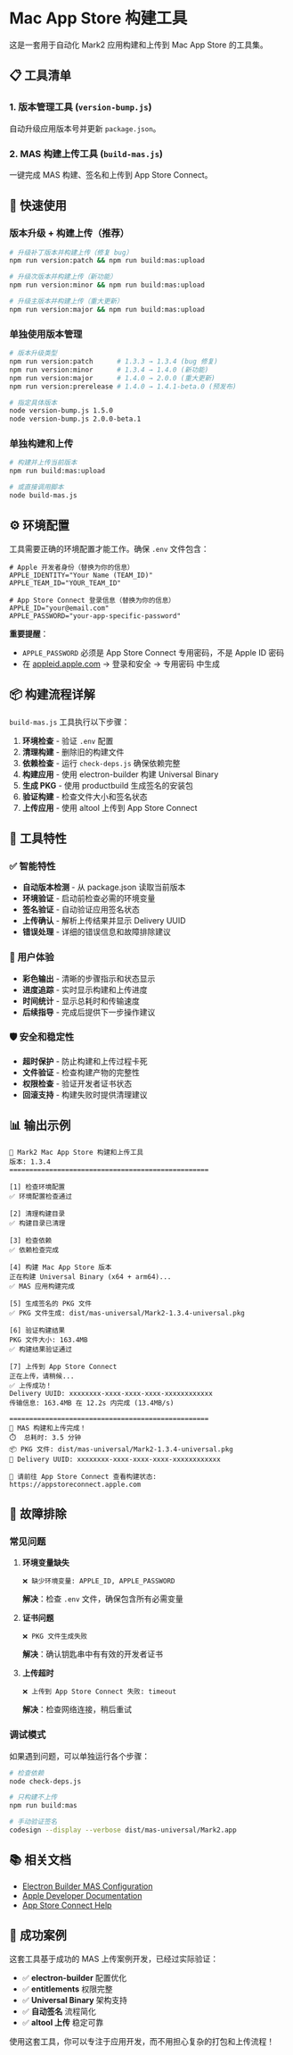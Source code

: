 # Mac App Store 构建工具

这是一套用于自动化 Mark2 应用构建和上传到 Mac App Store 的工具集。

## 📋 工具清单

### 1. **版本管理工具** (`version-bump.js`)
自动升级应用版本号并更新 `package.json`。

### 2. **MAS 构建上传工具** (`build-mas.js`) 
一键完成 MAS 构建、签名和上传到 App Store Connect。

## 🚀 快速使用

### 版本升级 + 构建上传（推荐）

```bash
# 升级补丁版本并构建上传（修复 bug）
npm run version:patch && npm run build:mas:upload

# 升级次版本并构建上传（新功能）
npm run version:minor && npm run build:mas:upload

# 升级主版本并构建上传（重大更新）
npm run version:major && npm run build:mas:upload
```

### 单独使用版本管理

```bash
# 版本升级类型
npm run version:patch      # 1.3.3 → 1.3.4 (bug 修复)
npm run version:minor      # 1.3.4 → 1.4.0 (新功能)
npm run version:major      # 1.4.0 → 2.0.0 (重大更新)
npm run version:prerelease # 1.4.0 → 1.4.1-beta.0 (预发布)

# 指定具体版本
node version-bump.js 1.5.0
node version-bump.js 2.0.0-beta.1
```

### 单独构建和上传

```bash
# 构建并上传当前版本
npm run build:mas:upload

# 或直接调用脚本
node build-mas.js
```

## ⚙️ 环境配置

工具需要正确的环境配置才能工作。确保 `.env` 文件包含：

```env
# Apple 开发者身份（替换为你的信息）
APPLE_IDENTITY="Your Name (TEAM_ID)"
APPLE_TEAM_ID="YOUR_TEAM_ID"

# App Store Connect 登录信息（替换为你的信息）
APPLE_ID="your@email.com"
APPLE_PASSWORD="your-app-specific-password"
```

**重要提醒**：
- `APPLE_PASSWORD` 必须是 App Store Connect 专用密码，不是 Apple ID 密码
- 在 [appleid.apple.com](https://appleid.apple.com) → 登录和安全 → 专用密码 中生成

## 📦 构建流程详解

`build-mas.js` 工具执行以下步骤：

1. **环境检查** - 验证 `.env` 配置
2. **清理构建** - 删除旧的构建文件
3. **依赖检查** - 运行 `check-deps.js` 确保依赖完整
4. **构建应用** - 使用 electron-builder 构建 Universal Binary
5. **生成 PKG** - 使用 productbuild 生成签名的安装包
6. **验证构建** - 检查文件大小和签名状态  
7. **上传应用** - 使用 altool 上传到 App Store Connect

## 🎯 工具特性

### ✅ 智能特性
- **自动版本检测** - 从 package.json 读取当前版本
- **环境验证** - 启动前检查必需的环境变量
- **签名验证** - 自动验证应用签名状态
- **上传确认** - 解析上传结果并显示 Delivery UUID
- **错误处理** - 详细的错误信息和故障排除建议

### 🎨 用户体验
- **彩色输出** - 清晰的步骤指示和状态显示
- **进度追踪** - 实时显示构建和上传进度
- **时间统计** - 显示总耗时和传输速度
- **后续指导** - 完成后提供下一步操作建议

### 🛡️ 安全和稳定性
- **超时保护** - 防止构建和上传过程卡死
- **文件验证** - 检查构建产物的完整性
- **权限检查** - 验证开发者证书状态
- **回滚支持** - 构建失败时提供清理建议

## 📊 输出示例

```
🚀 Mark2 Mac App Store 构建和上传工具
版本: 1.3.4
==================================================

[1] 检查环境配置
✅ 环境配置检查通过

[2] 清理构建目录
✅ 构建目录已清理

[3] 检查依赖
✅ 依赖检查完成

[4] 构建 Mac App Store 版本
正在构建 Universal Binary (x64 + arm64)...
✅ MAS 应用构建完成

[5] 生成签名的 PKG 文件
✅ PKG 文件生成: dist/mas-universal/Mark2-1.3.4-universal.pkg

[6] 验证构建结果
PKG 文件大小: 163.4MB
✅ 构建结果验证通过

[7] 上传到 App Store Connect
正在上传，请稍候...
✅ 上传成功！
Delivery UUID: xxxxxxxx-xxxx-xxxx-xxxx-xxxxxxxxxxxx
传输信息: 163.4MB 在 12.2s 内完成 (13.4MB/s)

==================================================
🎉 MAS 构建和上传完成！
⏱️  总耗时: 3.5 分钟
📦 PKG 文件: dist/mas-universal/Mark2-1.3.4-universal.pkg
🔗 Delivery UUID: xxxxxxxx-xxxx-xxxx-xxxx-xxxxxxxxxxxx

📱 请前往 App Store Connect 查看构建状态:
https://appstoreconnect.apple.com
```

## 🔧 故障排除

### 常见问题

1. **环境变量缺失**
   ```
   ❌ 缺少环境变量: APPLE_ID, APPLE_PASSWORD
   ```
   **解决**：检查 `.env` 文件，确保包含所有必需变量

2. **证书问题**
   ```
   ❌ PKG 文件生成失败
   ```
   **解决**：确认钥匙串中有有效的开发者证书

3. **上传超时**
   ```
   ❌ 上传到 App Store Connect 失败: timeout
   ```
   **解决**：检查网络连接，稍后重试

### 调试模式

如果遇到问题，可以单独运行各个步骤：

```bash
# 检查依赖
node check-deps.js

# 只构建不上传  
npm run build:mas

# 手动验证签名
codesign --display --verbose dist/mas-universal/Mark2.app
```

## 📚 相关文档

- [Electron Builder MAS Configuration](https://www.electron.build/configuration/mas)
- [Apple Developer Documentation](https://developer.apple.com/documentation/)
- [App Store Connect Help](https://help.apple.com/app-store-connect/)

## 🎉 成功案例

这套工具基于成功的 MAS 上传案例开发，已经过实际验证：

- ✅ **electron-builder** 配置优化
- ✅ **entitlements** 权限完整
- ✅ **Universal Binary** 架构支持
- ✅ **自动签名** 流程简化
- ✅ **altool 上传** 稳定可靠

使用这套工具，你可以专注于应用开发，而不用担心复杂的打包和上传流程！